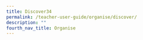 ```yaml
---
title: Discover34
permalink: /teacher-user-guide/organise/discover/
description: ""
fourth_nav_title: Organise
---
```

